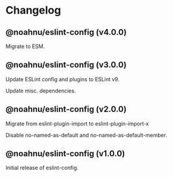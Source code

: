 # Changelog

<!-- MONOWEAVE:BELOW -->

## @noahnu/eslint-config (v4.0.0) <a name="4.0.0"></a>

Migrate to ESM.



## @noahnu/eslint-config (v3.0.0) <a name="3.0.0"></a>

Update ESLint config and plugins to ESLint v9.

Update misc. dependencies.



## @noahnu/eslint-config (v2.0.0) <a name="2.0.0"></a>

Migrate from eslint-plugin-import to eslint-plugin-import-x

Disable no-named-as-default and no-named-as-default-member.



## @noahnu/eslint-config (v1.0.0) <a name="1.0.0"></a>

Initial release of eslint-config.

